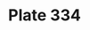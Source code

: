 ---
flag: 
order: '99'
pid: '334'
an: '10'
title: Plate 334
rev_year: 
_date: 07 octobre 1801
caption: 1. Bonnets d'Enfans. 2. Chapeau d'éffilé nuancé. 3. Paysanes. 4. Toquets
  de Dent.le en Tulle. 5. Cornette en Diadême. 6. Coeffures allongées, en Mousseline.
translation: 1. Children's bonnet 2. Finely fringed hat 3. Peasant style 4. Peasant-styel
  bonnet in lace and tulle 5. Diadem Cornette 6. Extended style in mousseline
student: Zoë Dostal
keywords: 'Hats, coiffures, chapeaux, turbans, réligieuse '
column: 
flag_translation: 
permalink: /plates/334
layout: plate-page
---